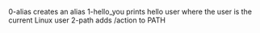 0-alias creates an alias
1-hello_you prints hello user where the user is the current Linux user
2-path adds /action to PATH
